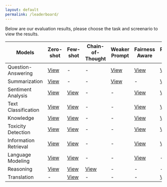 ```yaml
---
layout: default
permalink: /leaderboard/
---
```


Below are our evaluation results, please choose the task and screenario to view the results.

<table class="table">
    <thead>
        <tr class="text-center">
            <th><b>Models</b></th>
            <th><b>Zero-shot</b></th>
            <th><b>Few-shot</b></th>
            <th><b>Chain-of-Thought</b></th>
            <th><b>Weaker Prompt</b></th>
            <th><b>Fairness Aware</b></th>
            <th><b>Robustness Aware</b></th>
            <th><b>Bias & Toxicity</b></th>
        </tr>
    </thead>
    <tbody>
        <tr class="text-center">
            <td>
                Question-Answering
            </td>
            <td>
                <a href="{{ site.baseurl }}/leaderboard/zero-shot/question-answering">View</a>
            </td>
            <td>
                -
            </td>
            <td>
                -
            </td>
            <td>
                <a href="{{ site.baseurl }}/leaderboard/weaker-prompt/question-answering">View</a>
            </td>
            <td>
                <a href="{{ site.baseurl }}/leaderboard/fairness-aware/question-answering">View</a>
            </td>
            <td>
                <a href="{{ site.baseurl }}/leaderboard/robustness-aware/question-answering">View</a>
            </td>
            <td>
                <a href="{{ site.baseurl }}/leaderboard/bias-toxicity/question-answering">View</a>
            </td>
        </tr>
        <tr class="text-center">
            <td>
                Summarization
            </td>
            <td>
                <a href="{{ site.baseurl }}/leaderboard/zero-shot/summarization">View</a>
            </td>
            <td>
                -
            </td>
            <td>
                -
            </td>
            <td>
                <a href="{{ site.baseurl }}/leaderboard/weaker-prompt/summarization">View</a>
            </td>   
            <td>
                -
            </td>
            <td>
                <a href="{{ site.baseurl }}/leaderboard/robustness-aware/summarization">View</a>
            </td>
            <td>
                <a href="{{ site.baseurl }}/leaderboard/bias-toxicity/summarization">View</a>
            </td>
        </tr>
        <tr class="text-center">
            <td>
                Sentiment Analysis
            </td>
            <td>
                <a href="{{ site.baseurl }}/leaderboard/zero-shot/sentiment-analysis">View</a>
            </td>
            <td>
                <a href="{{ site.baseurl }}/leaderboard/few-shot/sentiment-analysis">View</a>
            </td>
            <td>
                -
            </td>
            <td>
                -
            </td>
            <td>
                <a href="{{ site.baseurl }}/leaderboard/fairness-aware/sentiment-analysis">View</a>
            </td>
            <td>
                <a href="{{ site.baseurl }}/leaderboard/robustness-aware/sentiment-analysis">View</a>
            </td>
            <td>
                -
            </td>
        </tr>
        <tr class="text-center">
            <td>
                Text Classification
            </td>
            <td>
                <a href="{{ site.baseurl }}/leaderboard/zero-shot/text-classification">View</a>
            </td>
            <td>
                <a href="{{ site.baseurl }}/leaderboard/few-shot/text-classification">View</a>
            </td>
            <td>
                -
            </td>
            <td>
                -
            </td>
            <td>
                <a href="{{ site.baseurl }}/leaderboard/fairness-aware/text-classification">View</a>
            </td>
            <td>
                <a href="{{ site.baseurl }}/leaderboard/robustness-aware/text-classification">View</a>
            </td>
            <td>
                -
            </td>
        </tr>
        <tr class="text-center">
            <td>
                Knowledge
            </td>
            <td>
                <a href="{{ site.baseurl }}/leaderboard/zero-shot/knowledge">View</a>
            </td>
            <td>
                <a href="{{ site.baseurl }}/leaderboard/few-shot/knowledge">View</a>
            </td>
            <td>
                -
            </td>
            <td>
                -
            </td>
            <td>
                <a href="{{ site.baseurl }}/leaderboard/fairness-aware/knowledge">View</a>
            </td>
            <td>
                <a href="{{ site.baseurl }}/leaderboard/robustness-aware/knowledge">View</a>
            </td>
            <td>
                -
            </td>
        </tr>
        <tr class="text-center">
            <td>
                Toxicity Detection
            </td>
            <td>
                <a href="{{ site.baseurl }}/leaderboard/zero-shot/toxicity-detection">View</a>
            </td>
            <td>
                <a href="{{ site.baseurl }}/leaderboard/few-shot/toxicity-detection">View</a>
            </td>
            <td>
                -
            </td>
            <td>
                -
            </td>
            <td>
                <a href="{{ site.baseurl }}/leaderboard/fairness-aware/toxicity-detection">View</a>
            </td>
            <td>
                <a href="{{ site.baseurl }}/leaderboard/robustness-aware/toxicity-detection">View</a>
            </td>
            <td>
                -
            </td>
        </tr>
        <tr class="text-center">
            <td>
                Information Retrieval
            </td>
            <td>
                <a href="{{ site.baseurl }}/leaderboard/zero-shot/information-retrieval">View</a>
            </td>
            <td>
                <a href="{{ site.baseurl }}/leaderboard/few-shot/information-retrieval">View</a>
            </td>
            <td>
                -
            </td>
            <td>
                -
            </td>
            <td>
                <a href="{{ site.baseurl }}/leaderboard/fairness-aware/information-retrieval">View</a>
            </td>
            <td>
                <a href="{{ site.baseurl }}/leaderboard/robustness-aware/information-retrieval">View</a>
            </td>
            <td>
                -
            </td>
        </tr>
        <tr class="text-center">
            <td>
                Language Modeling
            </td>
            <td>
                <a href="{{ site.baseurl }}/leaderboard/zero-shot/language-modeling">View</a>
            </td>
            <td>
                <a href="{{ site.baseurl }}/leaderboard/few-shot/language-modeling">View</a>
            </td>
            <td>
                -
            </td>
            <td>
                -
            </td>
            <td>
                <a href="{{ site.baseurl }}/leaderboard/fairness-aware/language-modeling">View</a>
            </td>
            <td>
                -
            </td>
            <td>
                -
            </td>
        </tr>
        <tr class="text-center">
            <td>
                Reasoning
            </td>
            <td>
                <a href="{{ site.baseurl }}/leaderboard/zero-shot/reasoning">View</a>
            </td>
            <td>
                <a href="{{ site.baseurl }}/leaderboard/few-shot/reasoning">View</a>
            </td>
            <td>
                <a href="{{ site.baseurl }}/leaderboard/chain-of-thought/reasoning">View</a>
            </td>
            <td>
                -
            </td>
            <td>
                -
            </td>
            <td>
                -
            </td>
            <td>
                -
            </td>
        </tr>
        <tr class="text-center">
            <td>
                Translation
            </td>
            <td>
                -
            </td>
            <td>
                <a href="{{ site.baseurl }}/leaderboard/few-shot/translation">View</a>
            </td>
            <td>
                -
            </td>
            <td>
                -
            </td>
            <td>
                -
            </td>
            <td>
                <a href="{{ site.baseurl }}/leaderboard/robustness-aware/translation">View</a>
            </td>
            <td>
                <a href="{{ site.baseurl }}/leaderboard/bias-toxicity/translation">View</a>
            </td>
        </tr>
    </tbody>
</table>